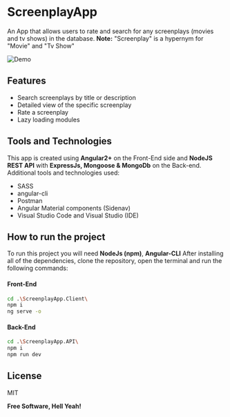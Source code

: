 # ScreenplayApp

An App that allows users to rate and search for any screenplays (movies and tv shows) in the database.
**Note:** "Screenplay" is a hypernym for "Movie" and "Tv Show"

![Demo](https://raw.githubusercontent.com/mirzaceligija/ScreenplayApp/main/_Docs/ScreenplayApp.gif)


## Features

- Search screenplays by title or description
- Detailed view of the specific screenplay
- Rate a screenplay
- Lazy loading modules


## Tools and Technologies

This app is created using **Angular2+** on the Front-End side and **NodeJS REST API** with **ExpressJs, Mongoose & MongoDb** on the Back-end. Additional tools and technologies used:

- SASS
- angular-cli
- Postman
- Angular Material components (Sidenav)
- Visual Studio Code and Visual Studio (IDE)


## How to run the project

To run this project you will need **NodeJs (npm)**, **Angular-CLI**
After installing all of the dependencies, clone the repository, open the terminal and run the following commands:

#### Front-End

```sh
cd .\ScreenplayApp.Client\
npm i
ng serve -o
```

#### Back-End

```sh
cd .\ScreenplayApp.API\
npm i
npm run dev
```

## License

MIT

**Free Software, Hell Yeah!**
